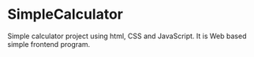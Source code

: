 # SimpleCalculator
Simple calculator project using html, CSS and JavaScript. It is Web based simple frontend program.

